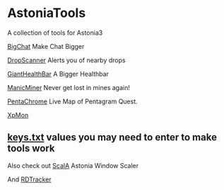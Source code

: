 # AstoniaTools
A collection of tools for Astonia3

[BigChat](https://github.com/smoorke/AstoniaTools/releases/download/Astonia3/BigChat.exe)
Make Chat Bigger

[DropScanner](https://github.com/smoorke/AstoniaTools/releases/download/Astonia3/DropScanner.exe)
Alerts you of nearby drops

[GiantHealthBar](https://github.com/smoorke/AstoniaTools/releases/download/Astonia3/GHB.exe)
A Bigger Healthbar

[ManicMiner](https://github.com/smoorke/AstoniaTools/releases/download/Astonia3/ManicMiner.exe)
Never get lost in mines again!

[PentaChrome](https://github.com/smoorke/AstoniaTools/releases/download/Astonia3/PentaChrome.exe)
Live Map of Pentagram Quest.

[XpMon](https://github.com/smoorke/AstoniaTools/releases/download/Astonia3/XpMon.exe)

[keys.txt](https://github.com/smoorke/AstoniaTools/releases/download/Astonia3/keys.txt)
values you may need to enter to make tools work  
---
Also check out [ScalA](https://github.com/smoorke/ScalA) Astonia Window Scaler

And [RDTracker](https://github.com/smoorke/RDTracker)
